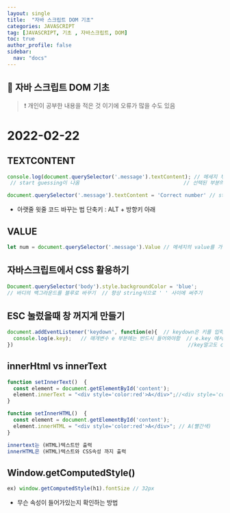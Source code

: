 ```yaml
---
layout: single
title:  "자바 스크립트 DOM 기초"
categories: JAVASCRIPT
tag: [JAVASCRIPT, 기초 , 자바스크립트, DOM]
toc: true
author_profile: false
sidebar:
  nav: "docs"
---
```


## 🚀 자바 스크립트 DOM 기초

<!--Quote-->
> ❗ 개인이 공부한 내용을 적은 것 이기에 오류가 많을 수도 있음


# 2022-02-22

## TEXTCONTENT

```jsx
console.log(document.querySelector('.message').textContent); // 메세지 부분을 선택하고 
 // start guessing이 나옴                                  // 선택된 부분의 text를 얻어오기 

document.querySelector('.message').textContent = 'Correct number' // start gussing을 Correct number로 바꿈 
```

- 아랫줄 윗줄 코드 바꾸는 법  단축키  : ALT + 방향키 아래

## VALUE

```jsx
let num = document.querySelector('.message').Value // 메세지의 value를 가져와서 num에 저장
```

## 자바스크립트에서 CSS 활용하기

```jsx
Document.querySelector('body').style.backgroundColor = 'blue';
// 바디의 백그라운드를 블루로 바꾸기  // 항상 string식으로 ' ' 사이에 써주기 
```

## ESC 눌렀을때 창 꺼지게 만들기

```jsx
document.addEventListener('keydown', function(e){  // keydown은 키를 입력했을때 반응
  console.log(e.key);   // 매개변수 e 부분에는 반드시 들어와야함  // e.key 에서 key 부분은 
})                                                         //key말고도 code등등 사용가능 
```

## innerHtml vs innerText

```jsx
function setInnerText()  {
  const element = document.getElementById('content');
  element.innerText = "<div style='color:red'>A</div>";//<div style='color:red'>A</div>
}

function setInnerHTML()  {
  const element = document.getElementById('content');
  element.innerHTML = "<div style='color:red'>A</div>"; // A(빨간색)
}

innertext는 (HTML)텍스트만 출력 
innerHTML은 (HTML)텍스트와 CSS속성 까지 출력  
```

## Window.getComputedStyle()

```jsx
ex) window.getComputedStyle(h1).fontSize // 32px
```

- 무슨 속성이 들어가있는지 확인하는 방법